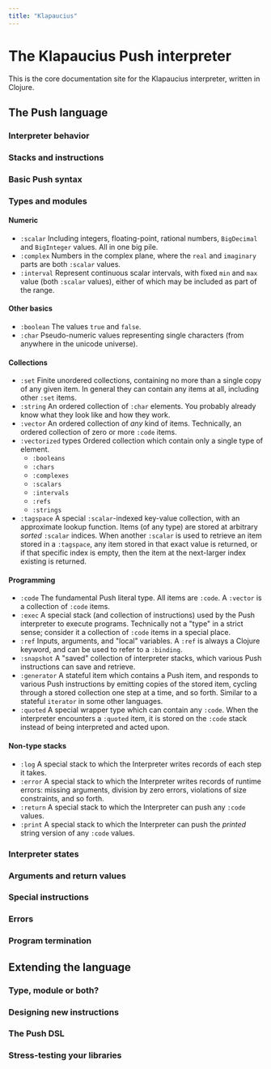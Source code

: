 ```yaml
---
title: "Klapaucius"
---
```

# The Klapaucius Push interpreter

This is the core documentation site for the Klapaucius interpreter, written in Clojure.

## The Push language

### Interpreter behavior

### Stacks and instructions

### Basic Push syntax


### Types and modules

#### Numeric

- `:scalar`
  Including integers, floating-point, rational numbers, `BigDecimal` and `BigInteger` values. All in one big pile.
- `:complex`
  Numbers in the complex plane, where the `real` and `imaginary` parts are both `:scalar` values.
- `:interval`
  Represent continuous scalar intervals, with fixed `min` and `max` value (both `:scalar` values), either of which may be included as part of the range.

#### Other basics

- `:boolean`
  The values `true` and `false`.
- `:char`
  Pseudo-numeric values representing single characters (from anywhere in the unicode universe).

#### Collections

- `:set`
  Finite unordered collections, containing no more than a single copy of any given item. In general they can contain any items at all, including other `:set` items.
- `:string`
  An ordered collection of `:char` elements. You probably already know what they look like and how they work.
- `:vector`
  An ordered collection of _any_ kind of items. Technically, an ordered collection of zero or more `:code` items.
- `:vectorized` types
  Ordered collection which contain only a single type of element.
  - `:booleans`
  - `:chars`
  - `:complexes`
  - `:scalars`
  - `:intervals`
  - `:refs`
  - `:strings`
- `:tagspace`
  A special `:scalar`-indexed key-value collection, with an approximate lookup function. Items (of any type) are stored at arbitrary _sorted_ `:scalar` indices. When another `:scalar` is used to retrieve an item stored in a `:tagspace`, any item stored in that exact value is returned, or if that specific index is empty, then the item at the next-larger index existing is returned.

#### Programming

- `:code`
  The fundamental Push literal type. All items are `:code`. A `:vector` is a collection of `:code` items.
- `:exec`
  A special stack (and collection of instructions) used by the Push interpreter to execute programs. Technically not a "type" in a strict sense; consider it a collection of `:code` items in a special place.
- `:ref`
  Inputs, arguments, and "local" variables. A `:ref` is always a Clojure keyword, and can be used to refer to a `:binding`.
- `:snapshot`
  A "saved" collection of interpreter stacks, which various Push instructions can save and retrieve.
- `:generator`
  A stateful item which contains a Push item, and responds to various Push instructions by emitting copies of the stored item, cycling through a stored collection one step at a time, and so forth. Similar to a stateful `iterator` in some other languages.
- `:quoted`
  A special wrapper type which can contain any `:code`. When the interpreter encounters a `:quoted` item, it is stored on the `:code` stack instead of being interpreted and acted upon.

#### Non-type stacks

- `:log`
  A special stack to which the Interpreter writes records of each step it takes.
- `:error`
  A special stack to which the Interpreter writes records of runtime errors: missing arguments, division by zero errors, violations of size constraints, and so forth.
- `:return`
  A special stack to which the Interpreter can push any `:code` values.
- `:print`
  A special stack to which the Interpreter can push the _printed_ string version of any `:code` values.

### Interpreter states


### Arguments and return values

### Special instructions

### Errors

### Program termination

## Extending the language

### Type, module or both?

### Designing new instructions

### The Push DSL

### Stress-testing your libraries
